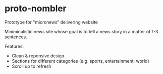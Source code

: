 proto-nombler
=============

Prototype for "micronews" delivering website

Miniminalistic news site whose goal is to tell a news story in a matter of 1-3 sentences.

Features:
- Clean & reponsive design
- Sections for different categories (e.g. sports, entertainment, world)
- Scroll up to refresh
